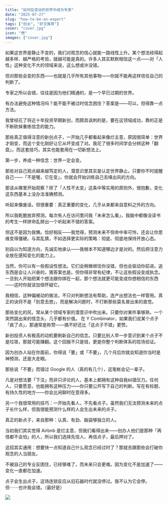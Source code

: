 ```yaml
---
title: "如何在变动的世界中成为专家"
date: "2025-07-27"
slug: "how-to-be-an-expert"
tags: ["创业", "好文推荐"]
cover: "cover.jpg"
icon: "😎"
images: ["cover.jpg"]
---
```

如果这世界是静止不变的，我们对观念的信心就能一路线性上升。某个想法经得起越多样、越严格的考验，就越可能是真的。许多人其实默默相信这一点——对「人性」这种变化不大的领域来说，这么想或许没错。



但对那些会变的东西——也就是几乎所有其他事物——你就不能再这样信任自己的判断了。



专家之所以会错，往往是因为他们精通的，是一个早已过期的世界。



有办法避免这种情况吗？能不能不被过时信念困住？答案是——可以，但得靠一点方法。



我曾经花了将近十年投资早期新创，而颇具讽刺的是，要在这领域成功，靠的正是不断砍掉重练信念的能力。



那些真正值得注意的新创点子，一开始几乎都看起来像烂主意，原因很简单：世界才刚变，而这个变化刚好让它从坏变成了对。我花了很多时间学会分辨这种「翻盘」，而这套技巧，其实也能套用在一切新想法上。



第一步，养成一种信念：世界一定会变。



那些对自己观点越来越笃定的人，潜意识里其实是认定世界静止。只要你不时提醒自己——「不是喔，它在变」，你就会开始训练自己去嗅出风的方向。



那该从哪里开始观察？除了「人性不太变」这条中等实用的原则外，很抱歉，变化这东西基本上没办法准确预测。



听起来像废话，但很重要：真正重要的变化，几乎从来都来自意料之外的方向。



所以我乾脆放弃预测。每次有人在访问里问我「未来怎么看」，我脑中都像没读书的考生一样拼命乱掰出一个听起来不错的答案。



但这不是因为我懒。恰好相反——我觉得，预测未来不但命中率可怜，还会让你思维变得僵硬。与其乱猜，不如选择更实际的策略：彻底、彻底地保持开放心态。



别自以为知道方向，先诚实地承认——我根本不知道哪边才是对的。然后把注意力全放在感知变化的能力上。



当然，你可以有一些假设性想法。它们会稍微绑住你没错，但也会驱动你前进。追东西是会让人兴奋的，猜答案也是。但你得非常有纪律，不让这些假设变成执念。
一旦别人开始把某个想法跟你绑在一起，那个想法就更可能变成你想相信的东西——这时你就该加倍怀疑它。



我相信，这种偏被动的做法，不只对判断想法有帮助，连产出想法也一样管用。真正的诀窍不是「刻意去想」，而是解决问题时，不打断那些莫名冒出来的直觉。



那些变化的风，常从某个领域专家的潜意识中吹出来。只要你对某件事够熟，一个突然跳出来的怪念头，几乎都有价值。
在 Y Combinator，如果我们说某个点子「疯了点」，那通常是称赞——搞不好还比「这点子不错」更赞。



新创投资人有极高的动机要刷新自己的信念。只要比别人早一步意识到某个点子不是垃圾，那就可能赚翻。这个回报不只是钱，更是你整个判断体系的现场验证。



因为创办人站在你面前，你得说「要」或「不要」，几个月后你就会知道你当时是神预测，还是大走眼。



那些说「不要」而错过 Google 的人（真的有几个），这笔帐会记一辈子。



凡是对想法要「下注」而非只评论的人，基本上都拥有这种自我纠错压力。任何人，只要愿意，也能拥有这种压力——你只要公开写下自己的判断。写在有标题、有持久性的地方——你会比闲聊时在意得多。



另一个我很常用的技巧：一开始先看人，不先看点子。虽然我们无法预测未来的点子长什么样，但我很能预测什么样的人会生出未来的点子。



真正的新点子，来自那种：认真、有劲、脑袋够独立的人。



当初我们其实觉得 Airbnb 是烂主意，但我们看得出来——创办人他们是那种「再怪都不会怕」的人，所以我们选择先信人、再信点子，最后押对了。



这招其实通用：想要快一点知道自己什么观念已经过时了？那就去跟那些会打破你观念的人当朋友。



不被自己的专业反困住，已经够难了，而未来只会更难。因为变化不是加速了——变化一直都在加速。



点子会生出点子，这场连锁反应从旧石器时代就没停过。我不认为它会停。
但⋯⋯也许我会错。（最好是）




![](https://prod-files-secure.s3.us-west-2.amazonaws.com/112d0858-5090-4d34-a606-b75eb8d65fd2/46476355-9cf3-4e99-9b7a-3531bc426380/1000202064.png?X-Amz-Algorithm=AWS4-HMAC-SHA256&X-Amz-Content-Sha256=UNSIGNED-PAYLOAD&X-Amz-Credential=ASIAZI2LB4667DCXQRGI%2F20250902%2Fus-west-2%2Fs3%2Faws4_request&X-Amz-Date=20250902T084153Z&X-Amz-Expires=3600&X-Amz-Security-Token=IQoJb3JpZ2luX2VjEMH%2F%2F%2F%2F%2F%2F%2F%2F%2F%2FwEaCXVzLXdlc3QtMiJHMEUCIF8oeHv6vHy1ZGnhA4dL%2BWmb4H3qQ%2BpR26sNzv2jU7PvAiEAoVkpoeiGRL3H%2B6Gv%2FWUGDrG5HIxOUbstsf9tRt5pLGQq%2FwMIKhAAGgw2Mzc0MjMxODM4MDUiDGebGTkQHs7znrdCgSrcA0gg%2BP9y5C7EZahMtJwZ58zWh62bIasjcgldVmcDZYHruXDMw7sdzQWKKXz6ujUSb0ZE6eeQDhNOXudQmb%2BI5QDWm2s4mvOe6XE5i8xljS775lUp%2BFTHVZC3dYQ5Vky%2FDbZSOyC8eF5faQwzvzm%2FKzUedAYECy6mN58dosoZv8NCm49DrjLRrUrKQlZkvmohYgJwit6hkrN2Bc7Mj%2F2QCY2eJl0zpCmv1sh3Fjtsm2jf4T7Fa%2BfF5xRDwqAvVbyRpSygTAlt1K8hyYM%2Fl02u1KzUd3MBRaTa2%2BrAYYN4QY8HNNXEq9FvU2nYjfAvBZzoPQJ%2Fo0sP6Q0nV4bVFJ6IBrjgxW1rLk%2BKSqvYOL0jTZ7929KqNEpIB4upCzXPqAr736FfufwSB6ZrWWJymutlGA5DhKFmYz6NC87MwNqEhlxusxQ9PkX%2BIxB1LTvnjRz4GNyqOa6QKpST4zZ18OPWD5mkn7Bpytl%2FIsztudBQOP1sivQsH7SQsNpN4xQOMxYKWwusaygDyxGwtRsfIUqQodFDrHr2%2Ft4oflZFxK8H3R8TpQd01lRqko6YTmn259gRtkT%2FL3ZTKrU9VolUM8ThN2BpdHYa%2FYYiFrTZVc5PVEk7DPUKHfSRc8%2B4R9o9MPPT2sUGOqUBm0ij9N9ZXyNujO8ji12blTp0Q1u7wI1bu%2FlPD15%2FlQIwMSCTdoq8oWYqy6PH5SB0x37bbh%2FzJtUq2CMVqD%2FYhQ%2BtHZ7y%2BCT85tKT4Ts6FD1z6gxdm%2BNqsVM4SBmbIvLBntGsFS8HZA8AiZYaEb%2FxPvxeD1O3fgzWW%2FSlkCRnePYL04x8wO3w5RA9FgF59BXrW3skQVz757%2B9u6iCPkQK6TITPJ%2FN&X-Amz-Signature=e49fc6b414af74d252aef6f98a0e308bace6be595e07139e44454a0d6627de2e&X-Amz-SignedHeaders=host&x-amz-checksum-mode=ENABLED&x-id=GetObject)

